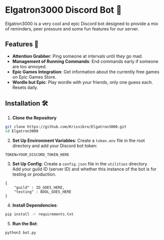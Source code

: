 # Elgatron3000 Discord Bot 🤖

Elgatron3000 is a very cool and epic Discord bot designed to provide a mix of reminders, peer pressure and some fun features for our server.

## Features 🌟

- **Attention Grabber**: Ping someone at intervals until they go mad.
- **Management of Running Commands**: End commands early if someone are too annoyed.
- **Epic Games Integration**: Get information about the currently free games on Epic Games Store.
- **Wordle but Epic**: Play wordle with your friends, only one guess each. Resets daily.

## Installation 🛠️

1. **Clone the Repository**
```bash
git clone https://github.com/Krissibro/Elgatron3000.git
cd Elgatron3000
```

2. **Set Up Environment Variables**: 
Create a `token.env` file in the root directory and add your Discord bot token:
```
TOKEN=YOUR_DISCORD_TOKEN_HERE
```

3. **Set Up Config**: 
Create a `config.json` file in the `utilities` directory. \
Add your guild ID (server ID) and whether this instance of the bot is for testing or production.

```
{
    "guild" : ID_GOES_HERE,
    "testing" : BOOL_GOES_HERE
}
```

4. **Install Dependencies**:
```bash
pip install -r requirements.txt
```

5. **Run the Bot**:
```bash
python3 bot.py
```

